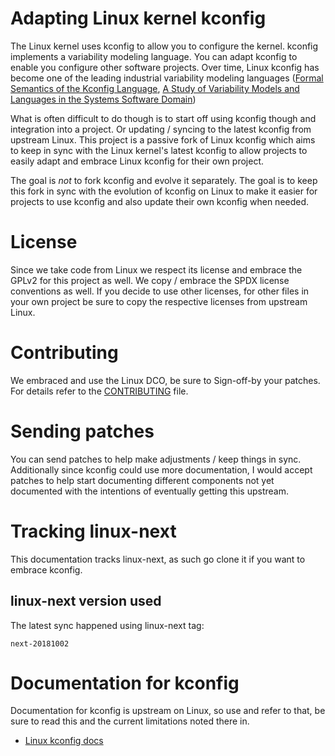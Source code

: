 Adapting Linux kernel kconfig
=============================

The Linux kernel uses kconfig to allow you to configure the kernel. kconfig
implements a variability modeling language. You can adapt kconfig to enable you
configure other software projects. Over time, Linux kconfig has become one of
the leading industrial variability modeling languages
([Formal Semantics of the Kconfig Language](http://www.eng.uwaterloo.ca/~shshe/kconfig_semantics.pdf),
[A Study of Variability Models and Languages in the Systems Software Domain](https://gsd.uwaterloo.ca/sites/default/files/vm-2013-berger.pdf))

What is often difficult to do though is to start off using kconfig though and
integration into a project. Or updating / syncing to the latest kconfig from
upstream Linux. This project is a passive fork of Linux kconfig which aims to
keep in sync with the Linux kernel's latest kconfig to allow projects to easily
adapt and embrace Linux kconfig for their own project.

The goal is *not* to fork kconfig and evolve it separately. The goal is to keep
this fork in sync with the evolution of kconfig on Linux to make it easier for
projects to use kconfig and also update their own kconfig when needed.

# License

Since we take code from Linux we respect its license and embrace the GPLv2 for
this project as well. We copy / embrace the SPDX license conventions as well.
If you decide to use other licenses, for other files in your own project be
sure to copy the respective licenses from upstream Linux.

# Contributing

We embraced and use the Linux DCO, be sure to Sign-off-by your patches.
For details refer to the [CONTRIBUTING](./CONTRIBUTING) file.

# Sending patches

You can send patches to help make adjustments / keep things in sync.
Additionally since kconfig could use more documentation, I would accept patches
to help start documenting different components not yet documented with the
intentions of eventually getting this upstream.

# Tracking linux-next

This documentation tracks linux-next, as such go clone it if you want to
embrace kconfig.

## linux-next version used

The latest sync happened using linux-next tag:

```
next-20181002
```

# Documentation for kconfig

Documentation for kconfig is upstream on Linux, so use and refer to that, be
sure to read this and the current limitations noted there in.

  * [Linux kconfig docs](https://www.kernel.org/doc/Documentation/kbuild/kconfig-language.txt)
